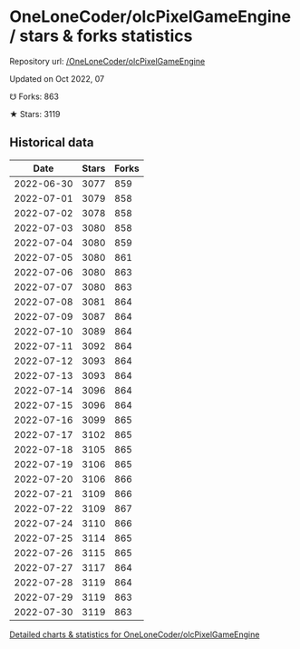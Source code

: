 # OneLoneCoder/olcPixelGameEngine / stars & forks statistics

Repository url: [/OneLoneCoder/olcPixelGameEngine](https://github.com/OneLoneCoder/olcPixelGameEngine)

Updated on Oct 2022, 07

☋ Forks: 863

★ Stars: 3119

## Historical data
| Date | Stars | Forks |
|------|-------|-------|
| 2022-06-30 | 3077 | 859 | 
| 2022-07-01 | 3079 | 858 | 
| 2022-07-02 | 3078 | 858 | 
| 2022-07-03 | 3080 | 858 | 
| 2022-07-04 | 3080 | 859 | 
| 2022-07-05 | 3080 | 861 | 
| 2022-07-06 | 3080 | 863 | 
| 2022-07-07 | 3080 | 863 | 
| 2022-07-08 | 3081 | 864 | 
| 2022-07-09 | 3087 | 864 | 
| 2022-07-10 | 3089 | 864 | 
| 2022-07-11 | 3092 | 864 | 
| 2022-07-12 | 3093 | 864 | 
| 2022-07-13 | 3093 | 864 | 
| 2022-07-14 | 3096 | 864 | 
| 2022-07-15 | 3096 | 864 | 
| 2022-07-16 | 3099 | 865 | 
| 2022-07-17 | 3102 | 865 | 
| 2022-07-18 | 3105 | 865 | 
| 2022-07-19 | 3106 | 865 | 
| 2022-07-20 | 3106 | 866 | 
| 2022-07-21 | 3109 | 866 | 
| 2022-07-22 | 3109 | 867 | 
| 2022-07-24 | 3110 | 866 | 
| 2022-07-25 | 3114 | 865 | 
| 2022-07-26 | 3115 | 865 | 
| 2022-07-27 | 3117 | 864 | 
| 2022-07-28 | 3119 | 864 | 
| 2022-07-29 | 3119 | 863 | 
| 2022-07-30 | 3119 | 863 | 


[Detailed charts & statistics for OneLoneCoder/olcPixelGameEngine](https://reviewgithub.com/rep/OneLoneCoder/olcPixelGameEngine)
